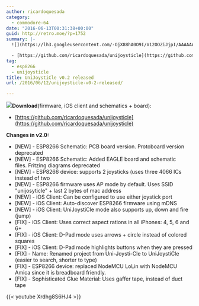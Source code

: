 ```yaml
---
author: ricardoquesada
category:
  - commodore-64
date: "2016-06-13T00:31:38+00:00"
guid: http://retro.moe/?p=1752
summary: |-
  ![](https://lh3.googleusercontent.com/-OjX88hA0O9I/V12OOZiJjpI/AAAAAAABeXo/0AZYzH5x3xIiYRy--uza0qhJhuFwW18NACCo/s400/IMG_4523.jpg)**Download**(firmware, iOS client and schematics + board):

  - [https://github.com/ricardoquesada/unijoysticle](https://github.com/ricardoquesada/unijoysticle)
tag:
  - esp8266
  - unijoysticle
title: UniJoystiCle v0.2 released
url: /2016/06/12/unijoysticle-v0-2-released/

---
```

![](https://lh3.googleusercontent.com/-OjX88hA0O9I/V12OOZiJjpI/AAAAAAABeXo/0AZYzH5x3xIiYRy--uza0qhJhuFwW18NACCo/s400/IMG_4523.jpg)**Download**(firmware, iOS client and schematics + board):

- [https://github.com/ricardoquesada/unijoysticle](https://github.com/ricardoquesada/unijoysticle)

**Changes in v2.0:**

- \[NEW\] - ESP8266 Schematic: PCB board version. Protoboard version deprecated
- \[NEW\] - ESP8266 Schematic: Added EAGLE board and schematic files. Fritzing diagrams deprecated
- \[NEW\] - ESP8266 device: supports 2 joysticks (uses three 4066 ICs instead of two
- \[NEW\] - ESP8266 firmware uses AP mode by default. Uses SSID "unijosyticle" + last 2 bytes of mac address
- \[NEW\] - iOS Client: Can be configured to use either joystick port
- \[NEW\] - iOS Client: Auto-discover ESP8266 firmware using mDNS
- \[NEW\] - iOS Client: UniJoystiCle mode also supports up, down and fire (jump)
- \[FIX\] - iOS Client: Uses correct aspect rations in all iPhones: 4, 5, 6 and 6+
- \[FIX\] - iOS Client: D-Pad mode uses arrows + circle instead of colored squares
- \[FIX\] - iOS Client: D-Pad mode highlights buttons when they are pressed
- \[FIX\] - Name: Renamed project from Uni-Joysti-Cle to UniJoystiCle (easier to search, shorter to type)
- \[FIX\] - ESP8266 device: replaced NodeMCU LoLin with NodeMCU Amica since it is breadboard friendly.
- \[FIX\] - Sophisticated Glue Material: Uses gaffer tape, instead of duct tape

{{< youtube Xrdhg8S6HJ4 >}}
